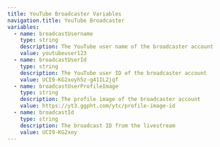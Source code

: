 ```yaml
---
title: YouTube Broadcaster Variables
navigation.title: YouTube Broadcaster
variables:
  - name: broadcastUsername
    type: string
    description: The YouTube user name of the broadcaster account
    value: youtubeuser123
  - name: broadcastUserId
    type: string
    description: The YouTube user ID of the broadcaster account
    value: UCI9-KG2xoyh5z-g41IL2jqf
  - name: broadcastUserProfileImage
    type: string
    description: The profile image of the broadcaster account
    value: https://yt3.ggpht.com/ytc/profile-image-id
  - name: broadcastId
    type: string
    description: The broadcast ID from the livestream
    value: UCI9-KG2xoy
---
```

